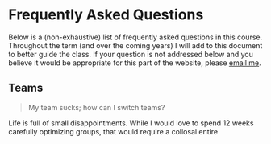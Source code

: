 # Frequently Asked Questions

Below is a (non-exhaustive) list of frequently asked questions in this course. Throughout the term (and over the coming years) I will add to this document to better guide the class. If your question is not addressed below and you believe it would be appropriate for this part of the website, please [email me](mailto:bbushong@msu.edu).

## Teams

> My team sucks; how can I switch teams?

Life is full of small disappointments. While I would love to spend 12 weeks carefully optimizing groups, that would require a collosal entire 
